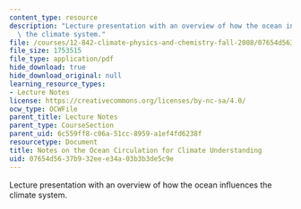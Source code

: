 ```yaml
---
content_type: resource
description: "Lecture presentation with an overview of how the ocean in\uFB02uences\
  \ the climate system."
file: /courses/12-842-climate-physics-and-chemistry-fall-2008/07654d5637b932eee34a03b3b3de5c9e_part6.pdf
file_size: 1753515
file_type: application/pdf
hide_download: true
hide_download_original: null
learning_resource_types:
- Lecture Notes
license: https://creativecommons.org/licenses/by-nc-sa/4.0/
ocw_type: OCWFile
parent_title: Lecture Notes
parent_type: CourseSection
parent_uid: 6c559ff8-c06a-51cc-8959-a1ef4fd6238f
resourcetype: Document
title: Notes on the Ocean Circulation for Climate Understanding
uid: 07654d56-37b9-32ee-e34a-03b3b3de5c9e
---
```

Lecture presentation with an overview of how the ocean inﬂuences the climate system.